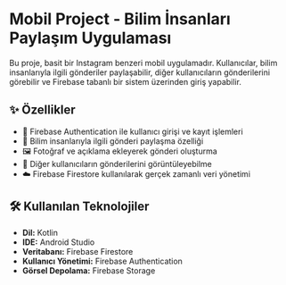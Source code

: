 # Mobil Project - Bilim İnsanları Paylaşım Uygulaması

Bu proje, basit bir Instagram benzeri mobil uygulamadır. Kullanıcılar, bilim insanlarıyla ilgili gönderiler paylaşabilir, diğer kullanıcıların gönderilerini görebilir ve Firebase tabanlı bir sistem üzerinden giriş yapabilir.

## ✨ Özellikler

- 🔐 Firebase Authentication ile kullanıcı girişi ve kayıt işlemleri  
- 📝 Bilim insanlarıyla ilgili gönderi paylaşma özelliği  
- 🖼️ Fotoğraf ve açıklama ekleyerek gönderi oluşturma  
- 📲 Diğer kullanıcıların gönderilerini görüntüleyebilme  
- ☁️ Firebase Firestore kullanılarak gerçek zamanlı veri yönetimi  

## 🛠️ Kullanılan Teknolojiler

- **Dil:** Kotlin  
- **IDE:** Android Studio  
- **Veritabanı:** Firebase Firestore  
- **Kullanıcı Yönetimi:** Firebase Authentication  
- **Görsel Depolama:** Firebase Storage  
